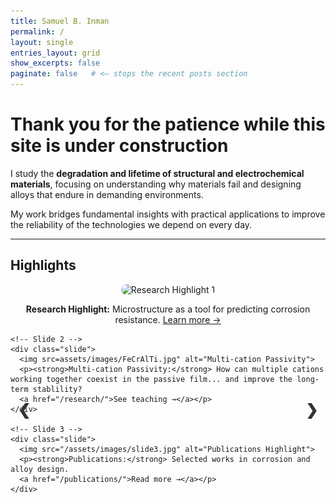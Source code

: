 ```yaml
---
title: Samuel B. Inman
permalink: /
layout: single
entries_layout: grid
show_excerpts: false
paginate: false   # <— stops the recent posts section
---
```


# Thank you for the patience while this site is under construction

I study the **degradation and lifetime of structural and electrochemical materials**, focusing on understanding why materials fail and designing alloys that endure in demanding environments.  

My work bridges fundamental insights with practical applications to improve the reliability of the technologies we depend on every day.

---

## Highlights

<div class="slider-container">
  <div class="slider">
    <!-- Slide 1 -->
    <div class="slide active">
      <img src="/assets/images/slide1.jpg" alt="Research Highlight 1">
      <p><strong>Research Highlight:</strong> Microstructure as a tool for predicting corrosion resistance.  
      <a href="/research/">Learn more →</a></p>
    </div>

    <!-- Slide 2 -->
    <div class="slide">
      <img src=assets/images/FeCrAlTi.jpg" alt="Multi-cation Passivity">
      <p><strong>Multi-cation Passivity:</strong> How can multiple cations working together coexist in the passive film... and improve the long-term stablility?  
      <a href="/research/">See teaching →</a></p>
    </div>

    <!-- Slide 3 -->
    <div class="slide">
      <img src="/assets/images/slide3.jpg" alt="Publications Highlight">
      <p><strong>Publications:</strong> Selected works in corrosion and alloy design.  
      <a href="/publications/">Read more →</a></p>
    </div>
  </div>

  <!-- Navigation arrows -->
  <a class="prev" onclick="moveSlide(-1)">&#10094;</a>
  <a class="next" onclick="moveSlide(1)">&#10095;</a>
</div>

<script>
let currentSlide = 0;
const slides = document.querySelectorAll(".slide");

function showSlide(index) {
  slides.forEach((slide, i) => {
    slide.classList.remove("active");
    if (i === index) slide.classList.add("active");
  });
}

function moveSlide(step) {
  currentSlide = (currentSlide + step + slides.length) % slides.length;
  showSlide(currentSlide);
}

document.addEventListener("DOMContentLoaded", () => showSlide(currentSlide));
</script>

<style>
.slider-container {
  position: relative;
  max-width: 700px;
  margin: auto;
  overflow: hidden;
}

.slider .slide {
  display: none;
  text-align: center;
}

.slider .slide.active {
  display: block;
}

.slider img {
  width: 100%;
  max-height: 350px;
  object-fit: cover;
  border-radius: 10px;
}

.prev, .next {
  cursor: pointer;
  position: absolute;
  top: 50%;
  padding: 12px;
  color: #333;
  font-weight: bold;
  font-size: 24px;
  transition: 0.3s;
  user-select: none;
}

.next { right: 0; }
.prev { left: 0; }

.prev:hover, .next:hover {
  background-color: rgba(0,0,0,0.1);
  border-radius: 50%;
}
</style>
